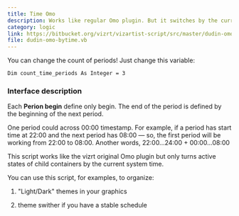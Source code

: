 ```yaml
---
title: Time Omo
description: Works like regular Omo plugin. But it switches by the current time. You can define many periods.
category: logic
link: https://bitbucket.org/vizrt/vizartist-script/src/master/dudin-omo/dudin-omo-bytime/
file: dudin-omo-bytime.vb
---
```


You can change the count of periods! Just change this variable:

```
Dim count_time_periods As Integer = 3
```


<interface-description image="time-omo-interface.png">

### Interface description

Each __Perion begin__ define only begin. The end of the period is defined by the beginning of the next period.

One period could across 00:00 timestamp. For example, if a period has start time at 22:00 and the next period has 08:00 — so, the first period will be working from 22:00 to 08:00. Another words, 22:00...24:00 + 00:00...08:00

</interface-description>

This script works like the vizrt original Omo plugin but only turns active states of child containers by the current system time.

You can use this script, for examples, to organize:

1. "Light/Dark" themes in your graphics

2. theme swither if you have a stable schedule

